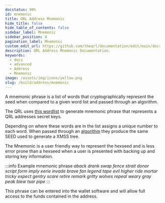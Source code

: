 ```yaml
---
docstatus: 90%
id: mnemonic
title: QRL Address Mnemonic
hide_title: false
hide_table_of_contents: false
sidebar_label: Mnemonic
sidebar_position: 4
pagination_label: Mnemonic
custom_edit_url: https://github.com/theqrl/documentation/edit/main/docs/Build/Address/mnemonic.md
description: QRL Address Mnemonic Documentation.
keywords:
  - docs
  - advanced
  - Address
  - Mnemonic
image: /assets/img/icons/yellow.png
slug: /build/address/mnemonic
---
```


A mnemonic phrase is a list of words that cryptographically represent the seed when compared to a given word list and passed through an algorithm. 

The QRL uses [this wordlist](https://github.com/theQRL/qrllib/blob/4c63c7e4976ba111e5e405de466f824d8ef1deb8/src/rust_wrapper/qrl/wordlist.rs#L4) to generate mnemonic phrase that represents a QRL addresses secret keys.

Depending on where these words are in the list assigns a unique number to each word. When passed through an [algorithm](https://github.com/theQRL/wallet.js/blob/bcf1587bea0455554e669c775c38faeca6faa1e3/src/utils/mnemonic.js#L2) they produce the same SEED used to generate a XMSS tree. 

The Mnemonic is a user friendly way to represent the hexseed and is less error prone than a hexseed when a user is presented with backing up and storing key information.


:::info Example mnemonic phrase
_aback drank swap fence strait donor script form imply eerie invade brave fan legend tape evil higher ride mortar tricky expect gentry scare retire remark gritty wolves repeal weary gray peak blew tsar pipe_
:::

This phrase can be entered into the wallet software and will allow full access to the funds contained in the address.



